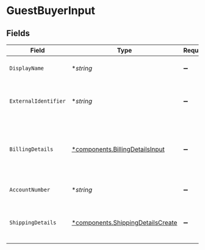 # GuestBuyerInput


## Fields

| Field                                                                                 | Type                                                                                  | Required                                                                              | Description                                                                           | Example                                                                               |
| ------------------------------------------------------------------------------------- | ------------------------------------------------------------------------------------- | ------------------------------------------------------------------------------------- | ------------------------------------------------------------------------------------- | ------------------------------------------------------------------------------------- |
| `DisplayName`                                                                         | **string*                                                                             | :heavy_minus_sign:                                                                    | The display name for the buyer.                                                       | John Doe                                                                              |
| `ExternalIdentifier`                                                                  | **string*                                                                             | :heavy_minus_sign:                                                                    | The merchant identifier for this buyer.                                               | buyer-12345                                                                           |
| `BillingDetails`                                                                      | [*components.BillingDetailsInput](../../models/components/billingdetailsinput.md)     | :heavy_minus_sign:                                                                    | The billing name, address, email, and other fields for this buyer.                    |                                                                                       |
| `AccountNumber`                                                                       | **string*                                                                             | :heavy_minus_sign:                                                                    | The buyer account number                                                              |                                                                                       |
| `ShippingDetails`                                                                     | [*components.ShippingDetailsCreate](../../models/components/shippingdetailscreate.md) | :heavy_minus_sign:                                                                    | The optional shipping details for this buyer.                                         |                                                                                       |
